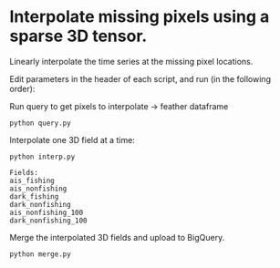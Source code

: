 # Interpolate missing pixels using a sparse 3D tensor.

Linearly interpolate the time series at the missing pixel locations.

Edit parameters in the header of each script, and run (in the following order):

Run query to get pixels to interpolate -> feather dataframe

    python query.py

Interpolate one 3D field at a time:

    python interp.py

    Fields:
    ais_fishing
    ais_nonfishing
    dark_fishing
    dark_nonfishing
    ais_nonfishing_100
    dark_nonfishing_100

Merge the interpolated 3D fields and upload to BigQuery.

    python merge.py
